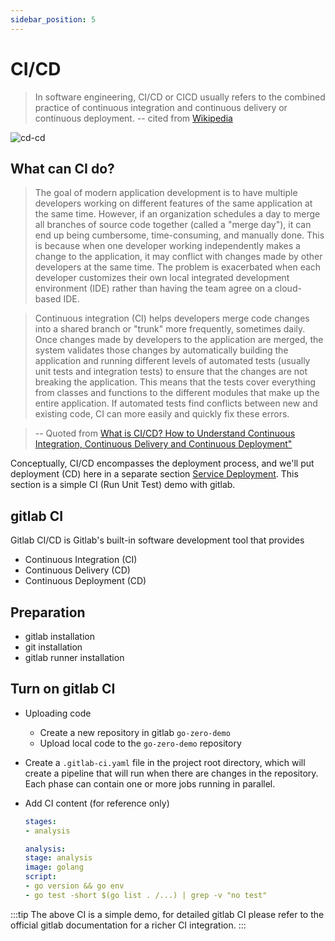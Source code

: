 ```yaml
---
sidebar_position: 5
---
```


# CI/CD
> In software engineering, CI/CD or CICD usually refers to the combined practice of continuous integration and continuous delivery or continuous deployment.
> -- cited from [Wikipedia](https://zh.wikipedia.org/wiki/CI/CD)


![cd-cd](/img/ci-cd.png)

## What can CI do?

> The goal of modern application development is to have multiple developers working on different features of the same application at the same time. However, if an organization schedules a day to merge all branches of source code together (called a "merge day"), it can end up being cumbersome, time-consuming, and manually done. This is because when one developer working independently makes a change to the application, it may conflict with changes made by other developers at the same time. The problem is exacerbated when each developer customizes their own local integrated development environment (IDE) rather than having the team agree on a cloud-based IDE.

> Continuous integration (CI) helps developers merge code changes into a shared branch or "trunk" more frequently, sometimes daily. Once changes made by developers to the application are merged, the system validates those changes by automatically building the application and running different levels of automated tests (usually unit tests and integration tests) to ensure that the changes are not breaking the application. This means that the tests cover everything from classes and functions to the different modules that make up the entire application. If automated tests find conflicts between new and existing code, CI can more easily and quickly fix these errors.

> -- Quoted from [What is CI/CD? How to Understand Continuous Integration, Continuous Delivery and Continuous Deployment"](https://www.redhat.com/zh/topics/devops/what-is-ci-cd)

Conceptually, CI/CD encompasses the deployment process, and we'll put deployment (CD) here in a separate section [Service Deployment](deploy.md).
This section is a simple CI (Run Unit Test) demo with gitlab.

## gitlab CI
Gitlab CI/CD is Gitlab's built-in software development tool that provides
* Continuous Integration (CI)
* Continuous Delivery (CD)
* Continuous Deployment (CD)

## Preparation
* gitlab installation
* git installation
* gitlab runner installation

## Turn on gitlab CI
* Uploading code
    * Create a new repository in gitlab `go-zero-demo`
    * Upload local code to the `go-zero-demo` repository
* Create a `.gitlab-ci.yaml` file in the project root directory, which will create a pipeline that will run when there are changes in the repository.
  Each phase can contain one or more jobs running in parallel.
* Add CI content (for reference only)

    ```yaml
    stages:
    - analysis
    
    analysis:
    stage: analysis
    image: golang
    script:
    - go version && go env
    - go test -short $(go list . /...) | grep -v "no test"
    ```

:::tip
The above CI is a simple demo, for detailed gitlab CI please refer to the official gitlab documentation for a richer CI integration.
:::
